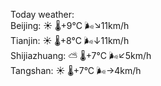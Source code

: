 Today weather:  
Beijing: ☀️   🌡️+9°C 🌬️↘11km/h  
Tianjin: ☀️   🌡️+8°C 🌬️↓11km/h  
Shijiazhuang: ⛅️  🌡️+7°C 🌬️↙5km/h  
Tangshan: ☀️   🌡️+7°C 🌬️→4km/h  
